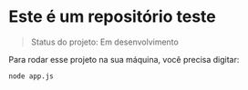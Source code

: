 <h1>Este é um repositório teste</h1>

> Status do projeto: Em desenvolvimento

Para rodar esse projeto na sua máquina, você precisa digitar:

```
node app.js
```
